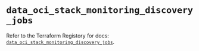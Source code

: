 # `data_oci_stack_monitoring_discovery_jobs`

Refer to the Terraform Registory for docs: [`data_oci_stack_monitoring_discovery_jobs`](https://registry.terraform.io/providers/oracle/oci/6.18.0/docs/data-sources/stack_monitoring_discovery_jobs).
